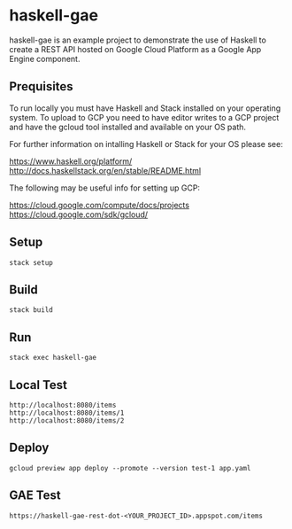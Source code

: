 # haskell-gae

haskell-gae is an example project to demonstrate the use of Haskell to create a REST API hosted on Google Cloud Platform as a Google App Engine component.

## Prequisites

To run locally you must have Haskell and Stack installed on your operating system.  To upload to GCP you need to have editor writes to a GCP project and have the gcloud tool installed and available on your OS path.

For further information on intalling Haskell or Stack for your OS please see:

https://www.haskell.org/platform/
http://docs.haskellstack.org/en/stable/README.html

The following may be useful info for setting up GCP:

https://cloud.google.com/compute/docs/projects
https://cloud.google.com/sdk/gcloud/

## Setup
```
stack setup
```

## Build
```
stack build
```

## Run
```
stack exec haskell-gae
```

## Local Test
```
http://localhost:8080/items
http://localhost:8080/items/1
http://localhost:8080/items/2
```

## Deploy
```
gcloud preview app deploy --promote --version test-1 app.yaml
```

## GAE Test
```
https://haskell-gae-rest-dot-<YOUR_PROJECT_ID>.appspot.com/items
```
